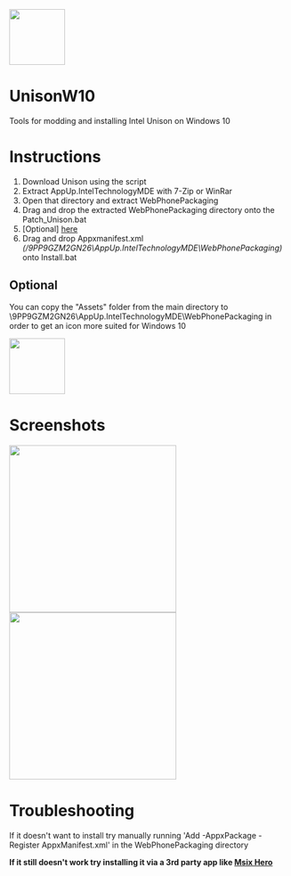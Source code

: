 <img src="https://user-images.githubusercontent.com/77678316/234069207-4f5e7712-0533-4b08-97ce-15336c7aacaa.png" height="100">

# UnisonW10
Tools for modding and installing Intel Unison on Windows 10

# Instructions
1. Download Unison using the script
2. Extract AppUp.IntelTechnologyMDE with 7-Zip or WinRar
3. Open that directory and extract WebPhonePackaging
4. Drag and drop the extracted WebPhonePackaging directory onto the Patch_Unison.bat
5. [Optional] [here](https://github.com/HackZy01/UnisonW10/edit/main/README.md#optional)
6. Drag and drop Appxmanifest.xml *(/9PP9GZM2GN26\AppUp.IntelTechnologyMDE\WebPhonePackaging)* onto Install.bat

## Optional
You can copy the "Assets" folder from the main directory to \9PP9GZM2GN26\AppUp.IntelTechnologyMDE\WebPhonePackaging in order to get an icon more suited for Windows 10

<img src="https://user-images.githubusercontent.com/77678316/234089559-8ac9a8ef-6e42-40df-9848-af987f73efce.png" height="100">


# Screenshots
<img src="https://user-images.githubusercontent.com/77678316/234069789-f7843b68-b4f3-4d3a-a6a9-0a789a3f397d.png" height="300"> <img src="https://user-images.githubusercontent.com/77678316/234090894-ad0c2bcb-7c1a-4ae8-861f-0693453007d7.png" height="300">

# Troubleshooting

If it doesn't want to install try manually running 'Add -AppxPackage -Register AppxManifest.xml' in the WebPhonePackaging directory

**If it still doesn't work try installing it via a 3rd party app like [Msix Hero](https://www.microsoft.com/store/productId/9N3LL1W6QCNT)**
